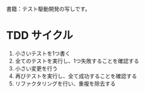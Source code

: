 書籍：テスト駆動開発の写しです。

# TDD サイクル
1. 小さいテストを1つ書く
1. 全てのテストを実行し、1つ失敗することを確認する
1. 小さい変更を行う
1. 再びテストを実行し、全て成功することを確認する
1. リファクタリングを行い、重複を除去する
